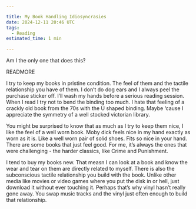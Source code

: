 ```yaml
---

title: My Book Handling Idiosyncrasies
date: 2024-12-11 20:46 UTC
tags: 
  - Reading
estimated_time: 1 min

---
```


Am I the only one that does this?

READMORE

I try to keep my books in pristine condition. The feel of them and the tactile relationship you have of them. I don’t do dog ears and I always peel the purchase sticker off. I’ll wash my hands before a serious reading session. When I read I try not to bend the binding too much. I hate that feeling of a crackly old book from the 70s with the U shaped binding. Maybe ‘cause I appreciate the symmetry of a well stocked victorian library. 

You might be surprised to know that as much as I try to keep them nice, I like the feel of a well worn book.
Moby dick feels nice in my hand exactly as worn as it is. Like a well worn pair of solid shoes. Fits so nice in your hand. There are some books that just feel good. For me, it’s always the ones that were challenging - the harder classics, like Crime and Punishment. 

I tend to buy my books new. That measn I can look at a book and know the wear and tear on them are directly related to myself.
There is also the subconscious tactile relationship you build with the book. Unlike other media like movies or video games where you put the disk in or hell, just download it without ever touching it. Perhaps that’s why vinyl hasn’t really gone away. You swap music tracks and the vinyl just often enough to build that relationship.
